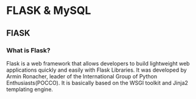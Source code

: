 # FLASK & MySQL

## FlASK 
### What is Flask?
Flask is a web framework that allows developers to build lightweight web applications quickly and easily with Flask Libraries. It was developed by Armin Ronacher, leader of the International Group of Python Enthusiasts(POCCO). It is basically based on the WSGI toolkit and Jinja2 templating engine.

